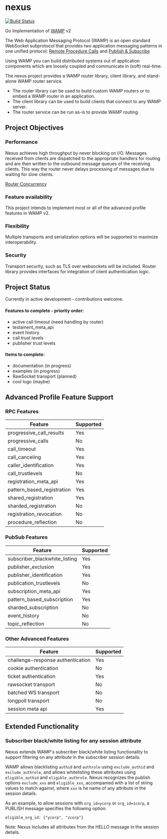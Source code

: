 # nexus
[![Build Status](https://travis-ci.org/gammazero/nexus.svg)](https://travis-ci.org/gammazero/nexus)

Go Implementation of [WAMP](http://wamp-proto.org/) v2

The Web Application Messaging Protocol (WAMP) is an open standard WebSocket subprotocol that provides two application messaging patterns in one unified protocol:
[Remote Procedure Calls](http://wamp-proto.org/faq/#rpc) and [Publish & Subscribe](http://wamp-proto.org/faq/#pubsub)

Using WAMP you can build distributed systems out of application components which are loosely coupled and communicate in (soft) real-time.

The nexus project provides a WAMP router library, client library, and stand-alone WAMP router service.
 - The router library can be used to build custom WAMP routers or to embed a WAMP router in an application.
 - The client library can be used to build clients that connect to any WAMP server.
 - The router service can be run as-is to provide WAMP routing.

## Project Objectives

### Performance 

Nexus achieves high throughput by never blocking on I/O.  Messages received from clients are dispatched to the appropriate handlers for routing and are then written to the outbound message queues of the receiving clients.  This way the router never delays processing of messages due to waiting for slow clients.

[Router Concurrency](https://github.com/gammazero/nexus/tree/master/router#router-concurrency)

### Feature availability

This project intends to implement most or all of the advanced profile features in WAMP v2.

### Flexibility

Multiple transports and serialization options will be supported to maximize interoperability.

### Security

Transport security, such as TLS over websockets will be included.  Router library provides interfaces for integration of client authentication logic.

## Project Status
Currently in active development - contributions welcome.

#### Features to complete - priority order:
- active call timeout (need handling by router)
- testament_meta_api
- event history
- call trust levels
- publisher trust levels

#### Items to complete:
- documentation (in progress)
- examples (in progress)
- RawSocket transport (planned)
- cool logo (maybe)

## Advanced Profile Feature Support

### RPC Features

| Feature | Supported |
| ------- | --------- |
| progressive_call_results | Yes |
| progressive_calls | No |
| call_timeout | Yes |
| call_canceling | Yes |
| caller_identification | Yes | 
| call_trustlevels | No |
| registration_meta_api | Yes
| pattern_based_registration | Yes | 
| shared_registration | Yes |
| sharded_registration | No |
| registration_revocation | No |
| procedure_reflection | No |
 
### PubSub Features

| Feature | Supported |
| ------- | --------- |
| subscriber_blackwhite_listing | Yes |
| publisher_exclusion | Yes |
| publisher_identification | Yes |
| publication_trustlevels | No|
| subscription_meta_api | Yes |
| pattern_based_subscription | Yes |
| sharded_subscription | No |
| event_history | No |
| topic_reflection | No |

### Other Advanced Features

| Feature | Supported |
| ------- | --------- |
| challenge-response authentication | Yes | 
| cookie authentication | No |
| ticket authentication | Yes |
| rawsocket transport | No |
| batched WS transport | No |
| longpoll transport | No |
| session meta api | Yes |

## Extended Functionality

### Subscriber black/white listing for any session attribute

Nexus extends WAMP's subscriber black/white listing functionality to support filtering on any attribute in the subscriber session details.

WAMP allows blacklisting `authid` and `authrole` using `exclude_authid` and `exclude_authrole`, and allows whitelisting these attributes using `eligible_authid` and `eligible_authrole`.  Nexus recognizes the publish options `exclude_xxx` and `eligible_xxx`, accompanied with a list of string values to match against, where `xxx` is he name of any attribute in the session details.

As an example, to allow sessions with `org_id=ycorp` or `org_id=zcorp`, a PUBLISH message specifies the following option:
```
eligible_org_id: {"ycorp", "zcorp"}
```

Note: Nexus includes all attributes from the HELLO message in the session details.
